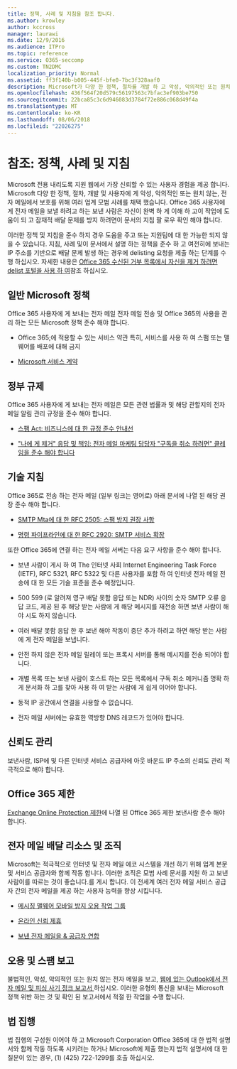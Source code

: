 ```yaml
---
title: 정책, 사례 및 지침을 참조 합니다.
ms.author: krowley
author: kccross
manager: laurawi
ms.date: 12/9/2016
ms.audience: ITPro
ms.topic: reference
ms.service: O365-seccomp
ms.custom: TN2DMC
localization_priority: Normal
ms.assetid: ff3f140b-b005-445f-bfe0-7bc3f328aaf0
description: Microsoft가 다양 한 정책, 절차를 개발 하 고 악성, 악의적인 또는 원치 않는, 전자 메일에서 사용자에 게 보호를 위해 여러 업계 모범 사례를 적용 합니다.
ms.openlocfilehash: 436f564f20d579c56197563c7bfac3ef903be750
ms.sourcegitcommit: 22bca85c3c6d946083d3784f72e886c068d49f4a
ms.translationtype: MT
ms.contentlocale: ko-KR
ms.lasthandoff: 08/06/2018
ms.locfileid: "22026275"
---
```

# <a name="reference-policies-practices-and-guidelines"></a>참조: 정책, 사례 및 지침
  
Microsoft 전용 내리도록 지원 웹에서 가장 신뢰할 수 있는 사용자 경험을 제공 합니다. Microsoft 다양 한 정책, 절차, 개발 및 사용자에 게 악성, 악의적인 또는 원치 않는, 전자 메일에서 보호를 위해 여러 업계 모범 사례를 채택 했습니다. Office 365 사용자에 게 전자 메일을 보낼 하려고 하는 보낸 사람은 자신이 완벽 하 게 이해 하 고이 작업에 도움이 되 고 잠재적 배달 문제를 방지 하려면이 문서의 지침 팔 로우 확인 해야 합니다.
  
이러한 정책 및 지침을 준수 하지 경우 도움을 주고 또는 지원팀에 대 한 가능한 되지 않을 수 있습니다. 지침, 사례 및이 문서에서 설명 하는 정책을 준수 하 고 여전히에 보내는 IP 주소를 기반으로 배달 문제 발생 하는 경우에 delisting 요청을 제출 하는 단계를 수행 하십시오. 자세한 내용은 [Office 365 수신된 거부 목록에서 자신을 제거 하려면 delist 포털을 사용 하 여](use-the-delist-portal-to-remove-yourself-from-the-office-365-blocked-senders-lis.md)참조 하십시오.
  
## <a name="general-microsoft-policies"></a>일반 Microsoft 정책
<a name="GenMsftPolicies"> </a>

Office 365 사용자에 게 보내는 전자 메일 전자 메일 전송 및 Office 365의 사용을 관리 하는 모든 Microsoft 정책 준수 해야 합니다.
  
- Office 365;에 적용할 수 있는 서비스 약관 특히, 서비스를 사용 하 여 스팸 또는 맬웨어를 배포에 대해 금지
    
- [Microsoft 서비스 계약](https://www.microsoft.com/servicesagreement/)
    
## <a name="governmental-regulations"></a>정부 규제
<a name="GovtRegulations"> </a>

Office 365 사용자에 게 보내는 전자 메일은 모든 관련 법률과 및 해당 관할지의 전자 메일 알림 관리 규정을 준수 해야 합니다.
  
- [스팸 Act: 비즈니스에 대 한 규정 준수 안내선](https://www.ftc.gov/tips-advice/business-center/guidance/can-spam-act-compliance-guide-business)
    
- ["나에 게 제거" 응답 및 책임: 전자 메일 마케팅 담당자 "구독을 취소 하려면" 클레임을 준수 해야 합니다](https://www.lawpublish.com/ftc-emai-marketers-unsubscribe-claims.mdl)
    
## <a name="technical-guidelines"></a>기술 지침
<a name="TechGuidelines"> </a>

Office 365로 전송 하는 전자 메일 (일부 링크는 영어로) 아래 문서에 나열 된 해당 권장 준수 해야 합니다.
  
- [SMTP Mta에 대 한 RFC 2505: 스팸 방지 권장 사항](https://www.ietf.org/rfc/rfc2505.txt)
    
- [명령 파이프라인에 대 한 RFC 2920: SMTP 서비스 확장](https://www.ietf.org/rfc/rfc2920.txt)
    
또한 Office 365에 연결 하는 전자 메일 서버는 다음 요구 사항을 준수 해야 합니다.
  
- 보낸 사람이 게시 하 여 The 인터넷 사회 Internet Engineering Task Force (IETF), RFC 5321, RFC 5322 및 다른 사용자를 포함 하 여 인터넷 전자 메일 전송에 대 한 모든 기술 표준을 준수 예정입니다. 
    
- 500 599 (로 알려져 영구 배달 못함 응답 또는 NDR) 사이의 숫자 SMTP 오류 응답 코드, 제공 된 후 해당 받는 사람에 게 해당 메시지를 재전송 하면 보낸 사람이 해야 시도 하지 않습니다.
    
- 여러 배달 못함 응답 한 후 보낸 해야 작동이 중단 추가 하려고 하면 해당 받는 사람에 게 전자 메일을 보냅니다.
    
- 안전 하지 않은 전자 메일 릴레이 또는 프록시 서버를 통해 메시지를 전송 되어야 합니다.
    
- 개별 목록 또는 보낸 사람이 호스트 하는 모든 목록에서 구독 취소 메커니즘 명확 하 게 문서화 하 고를 찾아 사용 하 여 받는 사람에 게 쉽게 이어야 합니다.
    
- 동적 IP 공간에서 연결을 사용할 수 없습니다.
    
- 전자 메일 서버에는 유효한 역방향 DNS 레코드가 있어야 합니다.
    
## <a name="reputation-management"></a>신뢰도 관리
<a name="RepManagement"> </a>

보낸사람, ISP에 및 다른 인터넷 서비스 공급자에 아웃 바운드 IP 주소의 신뢰도 관리 적극적으로 해야 합니다.
  
## <a name="office-365-limits"></a>Office 365 제한
<a name="sectionSection4"> </a>

[Exchange Online Protection 제한](https://technet.microsoft.com/library/exchange-online-protection-limits.aspx)에 나열 된 Office 365 제한 보낸사람 준수 해야 합니다.
  
## <a name="email-delivery-resources-and-organizations"></a>전자 메일 배달 리소스 및 조직
<a name="sectionSection5"> </a>

Microsoft는 적극적으로 인터넷 및 전자 메일 에코 시스템을 개선 하기 위해 업계 본문 및 서비스 공급자와 함께 작동 합니다. 이러한 조직은 모범 사례 문서를 지원 하 고 보낸 사람이를 따르는 것이 좋습니다.를 게시 합니다. 이 전세계 여러 전자 메일 서비스 공급자 간의 전자 메일을 제공 하는 사용자 능력을 향상 시킵니다.
  
- [메시징 맬웨어 모바일 방지 오용 작업 그룹](https://www.m3aawg.org/)
    
- [온라인 신뢰 제휴](https://www.otalliance.org/resources)
    
- [보낸 전자 메일을 &amp; 공급자 연합](http://www.espcoalition.org/)
    
## <a name="abuse-and-spam-reporting"></a>오용 및 스팸 보고
<a name="AbuseSpamReports"> </a>

불법적인, 악성, 악의적인 또는 원치 않는 전자 메일을 보고, [웹에 있는 Outlook에서 전자 메일 및 피싱 사기 정크 보고서 ](report-junk-email-and-phishing-scams-in-outlook-on-the-web-eop.md)하십시오. 이러한 유형의 통신을 보내는 Microsoft 정책 위반 하는 것 및 확인 된 보고서에서 적절 한 작업을 수행 합니다.
  
## <a name="law-enforcement"></a>법 집행
<a name="sectionSection7"> </a>

법 집행의 구성원 이어야 하 고 Microsoft Corporation Office 365에 대 한 법적 설명서와 함께 작동 하도록 시키려는 하거나 Microsoft에 제출 했는지 법적 설명서에 대 한 질문이 있는 경우, (1) (425) 722-1299를 호출 하십시오.
  

